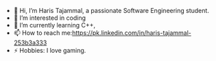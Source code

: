 - 👋 Hi, I’m Haris Tajammal, a passionate Software Engineering student.
- 👀 I’m interested in coding
- 🌱 I’m currently learning C++,
- 📫 How to reach me:https://pk.linkedin.com/in/haris-tajammal-253b3a333
- ⚡ Hobbies: I love gaming.
